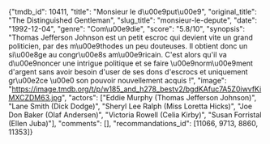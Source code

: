 {"tmdb_id": 10411, "title": "Monsieur le d\u00e9put\u00e9", "original_title": "The Distinguished Gentleman", "slug_title": "monsieur-le-depute", "date": "1992-12-04", "genre": "Com\u00e9die", "score": "5.8/10", "synopsis": "Thomas Jefferson Johnson est un petit escroc qui devient vite un grand politicien, par des m\u00e9thodes un peu douteuses. Il obtient donc un si\u00e8ge au congr\u00e8s am\u00e9ricain. C'est alors qu'il va d\u00e9noncer une intrigue politique et se faire \u00e9norm\u00e9ment d'argent sans avoir besoin d'user de ses dons d'escrocs et uniquement gr\u00e2ce \u00e0 son pouvoir nouvellement acquis !", "image": "https://image.tmdb.org/t/p/w185_and_h278_bestv2/bgdKAfuc7A5Z0iwvfKiMXCZDM63.jpg", "actors": ["Eddie Murphy (Thomas Jefferson Johnson)", "Lane Smith (Dick Dodge)", "Sheryl Lee Ralph (Miss Loretta Hicks)", "Joe Don Baker (Olaf Andersen)", "Victoria Rowell (Celia Kirby)", "Susan Forristal (Ellen Juba)"], "comments": [], "recommandations_id": [11066, 9713, 8860, 11353]}